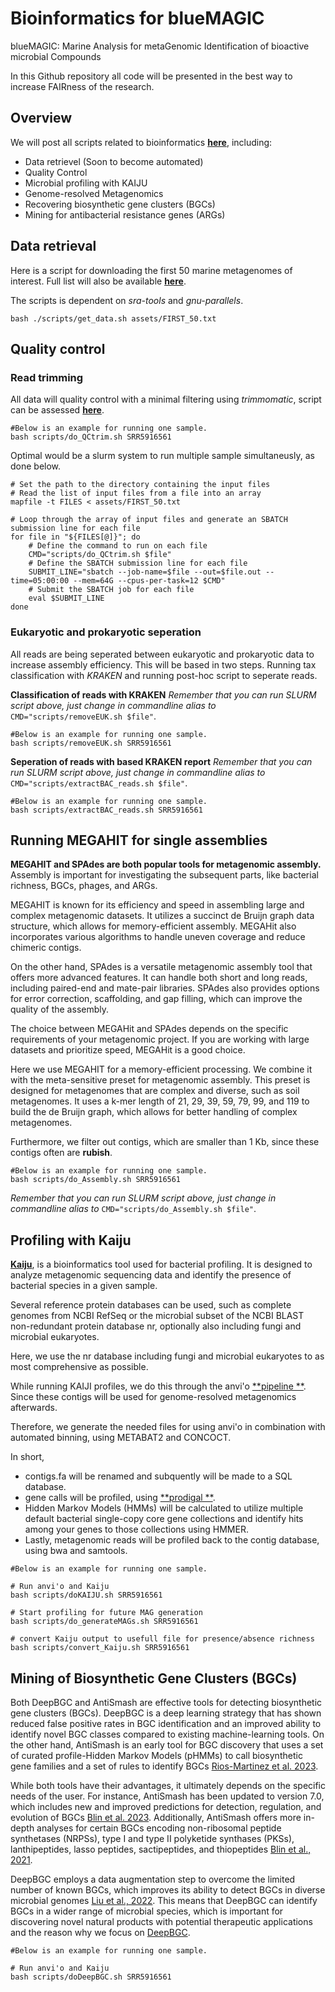# Bioinformatics for blueMAGIC
blueMAGIC: Marine Analysis for metaGenomic Identification of bioactive microbial Compounds

In this Github repository all code will be presented in the best way to increase FAIRness of the research.

## Overview
We will post all scripts related to bioinformatics [**here**](https://github.com/JacobAgerbo/blueMAGIC/), including: 

- Data retrievel (Soon to become automated)
- Quality Control
- Microbial profiling with KAIJU
- Genome-resolved Metagenomics
- Recovering biosynthetic gene clusters (BGCs)
- Mining for antibacterial resistance genes (ARGs)

## Data retrieval

Here is a script for downloading the first 50 marine metagenomes of interest. Full list will also be available [**here**](https://github.com/JacobAgerbo/blueMAGIC/tree/main/01_Bioinformatic/assets/ALL_ACCESSIONS.TXT).

The scripts is dependent on *sra-tools* and *gnu-parallels*.

```{bash}
bash ./scripts/get_data.sh assets/FIRST_50.txt
```

## Quality control
### Read trimming
All data will quality control with a minimal filtering using *trimmomatic*, script can be assessed [**here**](https://github.com/JacobAgerbo/blueMAGIC/tree/main/01_Bioinformatic/scripts/do_QCtrim.sh).

```{bash}
#Below is an example for running one sample.
bash scripts/do_QCtrim.sh SRR5916561
```

Optimal would be a slurm system to run multiple sample simultaneusly, as done below. 
```{bash}
# Set the path to the directory containing the input files
# Read the list of input files from a file into an array
mapfile -t FILES < assets/FIRST_50.txt

# Loop through the array of input files and generate an SBATCH submission line for each file
for file in "${FILES[@]}"; do
    # Define the command to run on each file
    CMD="scripts/do_QCtrim.sh $file"
    # Define the SBATCH submission line for each file
    SUBMIT_LINE="sbatch --job-name=$file --out=$file.out --time=05:00:00 --mem=64G --cpus-per-task=12 $CMD"
    # Submit the SBATCH job for each file
    eval $SUBMIT_LINE
done
```
### Eukaryotic and prokaryotic seperation

All reads are being seperated between eukaryotic and prokaryotic data to increase assembly efficiency. 
This will be based in two steps. Running tax classification with *KRAKEN* and running post-hoc script to seperate reads.

**Classification of reads with KRAKEN**
*Remember that you can run SLURM script above, just change in commandline alias to* `CMD="scripts/removeEUK.sh $file"`. 

```{bash}
#Below is an example for running one sample.
bash scripts/removeEUK.sh SRR5916561
```

**Seperation of reads with based KRAKEN report**
*Remember that you can run SLURM script above, just change in commandline alias to* `CMD="scripts/extractBAC_reads.sh $file"`.

```{bash}
#Below is an example for running one sample.
bash scripts/extractBAC_reads.sh SRR5916561
```
## Running MEGAHIT for single assemblies

**MEGAHIT and SPAdes are both popular tools for metagenomic assembly.**
Assembly is important for investigating the subsequent parts, like bacterial richness, BGCs, phages, and ARGs. 

MEGAHIT is known for its efficiency and speed in assembling large and complex metagenomic datasets. It utilizes a succinct de Bruijn graph data structure, which allows for memory-efficient assembly. MEGAHit also incorporates various algorithms to handle uneven coverage and reduce chimeric contigs.

On the other hand, SPAdes is a versatile metagenomic assembly tool that offers more advanced features. It can handle both short and long reads, including paired-end and mate-pair libraries. SPAdes also provides options for error correction, scaffolding, and gap filling, which can improve the quality of the assembly.

The choice between MEGAHit and SPAdes depends on the specific requirements of your metagenomic project. If you are working with large datasets and prioritize speed, MEGAHit is a good choice. 

Here we use MEGAHIT for a memory-efficient processing. We combine it with the meta-sensitive preset for metagenomic assembly. This preset is designed for metagenomes that are complex and diverse, such as soil metagenomes. It uses a k-mer length of 21, 29, 39, 59, 79, 99, and 119 to build the de Bruijn graph, which allows for better handling of complex metagenomes. 

Furthermore, we filter out contigs, which are smaller than 1 Kb, since these contigs often are **rubish**. 

```{bash}
#Below is an example for running one sample.
bash scripts/do_Assembly.sh SRR5916561
```
*Remember that you can run SLURM script above, just change in commandline alias to* `CMD="scripts/do_Assembly.sh $file"`.

## Profiling with Kaiju
[**Kaiju**](https://bioinformatics-centre.github.io/kaiju/), is a bioinformatics tool used for bacterial profiling. It is designed to analyze metagenomic sequencing data and identify the presence of bacterial species in a given sample.

Several reference protein databases can be used, such as complete genomes from NCBI RefSeq or the microbial subset of the NCBI BLAST non-redundant protein database nr, optionally also including fungi and microbial eukaryotes.

Here, we use the nr database including fungi and microbial eukaryotes to as most comprehensive as possible. 

While running KAIJI profiles, we do this through the anvi'o [**pipeline **](https://merenlab.org/2016/06/18/importing-taxonomy/). Since these contigs will be used for genome-resolved metagenomics afterwards. 

Therefore, we generate the needed files for using anvi'o in combination with automated binning, using METABAT2 and CONCOCT.

In short, 
- contigs.fa will be renamed and subquently will be made to a SQL database.
- gene calls will be profiled, using [**prodigal **](https://github.com/hyattpd/Prodigal).
- Hidden Markov Models (HMMs) will be calculated to utilize multiple default bacterial single-copy core gene collections and identify hits among your genes to those collections using HMMER.
- Lastly, metagenomic reads will be profiled back to the contig database, using bwa and samtools. 

```{bash}
#Below is an example for running one sample.

# Run anvi'o and Kaiju
bash scripts/doKAIJU.sh SRR5916561

# Start profiling for future MAG generation
bash scripts/do_generateMAGs.sh SRR5916561

# convert Kaiju output to usefull file for presence/absence richness
bash scripts/convert_Kaiju.sh SRR5916561
```

## Mining of Biosynthetic Gene Clusters (BGCs)

Both DeepBGC and AntiSmash are effective tools for detecting biosynthetic gene clusters (BGCs). DeepBGC is a deep learning strategy that has shown reduced false positive rates in BGC identification and an improved ability to identify novel BGC classes compared to existing machine-learning tools. On the other hand, AntiSmash is an early tool for BGC discovery that uses a set of curated profile-Hidden Markov Models (pHMMs) to call biosynthetic gene families and a set of rules to identify BGCs [Rios-Martinez et al. 2023](https://journals.plos.org/ploscompbiol/article?id=10.1371/journal.pcbi.1011162).

While both tools have their advantages, it ultimately depends on the specific needs of the user. For instance, AntiSmash has been updated to version 7.0, which includes new and improved predictions for detection, regulation, and evolution of BGCs [Blin et al. 2023](https://www.ncbi.nlm.nih.gov/pmc/articles/PMC10320115/). Additionally, AntiSmash offers more in-depth analyses for certain BGCs encoding non-ribosomal peptide synthetases (NRPSs), type I and type II polyketide synthases (PKSs), lanthipeptides, lasso peptides, sactipeptides, and thiopeptides [Blin et al., 2021](https://academic.oup.com/nar/article/49/W1/W29/6274535).

DeepBGC employs a data augmentation step to overcome the limited number of known BGCs, which improves its ability to detect BGCs in diverse microbial genomes [Liu et al., 2022](https://www.sciencedirect.com/science/article/pii/S0022283622001772). This means that DeepBGC can identify BGCs in a wider range of microbial species, which is important for discovering novel natural products with potential therapeutic applications and the reason why we focus on [DeepBGC](https://github.com/Merck/deepbgc).

```{bash}
#Below is an example for running one sample.

# Run anvi'o and Kaiju
bash scripts/doDeepBGC.sh SRR5916561
```